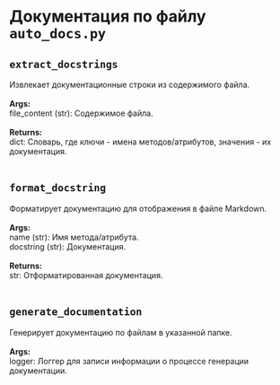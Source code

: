 # Документация по файлу `auto_docs.py`

## `extract_docstrings`<br>
Извлекает документационные строки из содержимого файла.<br>
<br>
**Args:**<br>
file_content (str): Содержимое файла.<br>
<br>
**Returns:**<br>
dict: Словарь, где ключи - имена методов/атрибутов, значения - их документация.<br>
<br>
## `format_docstring`<br>
Форматирует документацию для отображения в файле Markdown.<br>
<br>
**Args:**<br>
name (str): Имя метода/атрибута.<br>
docstring (str): Документация.<br>
<br>
**Returns:**<br>
str: Отформатированная документация.<br>
<br>
## `generate_documentation`<br>
Генерирует документацию по файлам в указанной папке.<br>
<br>
**Args:**<br>
logger: Логгер для записи информации о процессе генерации документации.<br>
<br>
